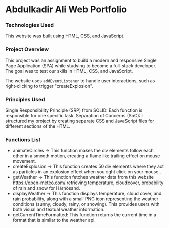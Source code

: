 # Abdulkadir Ali Web Portfolio

### Technologies Used

This website was built using HTML, CSS, and JavaScript.

### Project Overview

This project was an assignment to build a modern and responsive Single Page Application (SPA) while studying to become a full-stack developer. The goal was to test our skills in HTML, CSS, and JavaScript.

The website uses `addEventListener` to handle user interactions, such as right-clicking to trigger "createExplosion".

### Principles Used

Single Responsibility Principle (SRP) from SOLID: Each function is responsible for one specific task.
Separation of Concerns (SoC): I structured my project by creating separate CSS and JavaScript files for different sections of the HTML.

### Functions List

- animateCircles → This function makes the div elements follow each other in a smooth motion, creating a flame like trailing effect on mouse movement.
- createExplosion → This function creates 50 div elements where they act as particles in an explosion effect when you right click on your mouse..
- getWeather → This function fetches weather data from this website https://open-meteo.com/ retrieving temperature, cloudcover, probability of rain and snow for Härnösand.
- displayWeather → This function displays temperature, cloud cover, and rain probability, along with a small PNG icon representing the weather conditions (sunny, cloudy, rainy, or snowing). This provides users with both visual and textual weather information.
- getCurrentTimeFormatted: This function returns the current time in a format that is similar to the weather api.